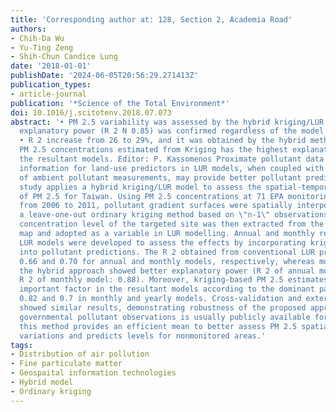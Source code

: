```yaml
---
title: 'Corresponding author at: 128, Section 2, Academia Road'
authors:
- Chih-Da Wu
- Yu-Ting Zeng
- Shih-Chun Candice Lung
date: '2018-01-01'
publishDate: '2024-06-05T20:56:29.271413Z'
publication_types:
- article-journal
publication: '*Science of the Total Environment*'
doi: 10.1016/j.scitotenv.2018.07.073
abstract: '• PM 2.5 variability was assessed by the hybrid kriging/LUR model • High
  explanatory power (R 2 N 0.85) was confirmed regardless of the model temporal resolutions.
  • R 2 increase from 26 to 29%, and it was obtained by the hybrid methodology. •
  PM 2.5 concentrations estimated from Kriging has the highest explanatory power in
  the resultant models. Editor: P. Kassomenos Proximate pollutant data can provide
  information for land-use predictors in LUR models, when coupled with spatial interpolation
  of ambient pollutant measurements, may provide better pollutant predictions. This
  study applies a hybrid kriging/LUR model to assess the spatial-temporal variability
  of PM 2.5 for Taiwan. Using PM 2.5 concentrations at 71 EPA monitoring stations
  from 2006 to 2011, pollutant gradient surfaces were spatially interpolated using
  a leave-one-out ordinary kriging method based on \"n-1\" observations. The predicted
  concentration level of the targeted site was then extracted from the generated kriging
  map and adopted as a variable in LUR modelling. Annual and monthly resolutions of
  LUR models were developed to assess the effects by incorporating kriging-based estimates
  into pollutant predictions. The R 2 obtained from conventional LUR procedures was
  0.66 and 0.70 for annual and monthly models, respectively, whereas models using
  the hybrid approach showed better explanatory power (R 2 of annual model: 0.85;
  R 2 of monthly model: 0.88). Moreover, kriging-based PM 2.5 estimates were the most
  important factor in the resultant models according to the dominant partial R 2 of
  0.82 and 0.7 in monthly and yearly models. Cross-validation and external data verification
  showed similar results, demonstrating robustness of the proposed approach. Using
  governmental pollutant observations is usually publicly available for most areas,
  this method provides an efficient mean to better assess PM 2.5 spatial-temporal
  variations and predicts levels for nonmonitored areas.'
tags:
- Distribution of air pollution
- Fine particulate matter
- Geospaital information technologies
- Hybrid model
- Ordinary kriging
---
```

